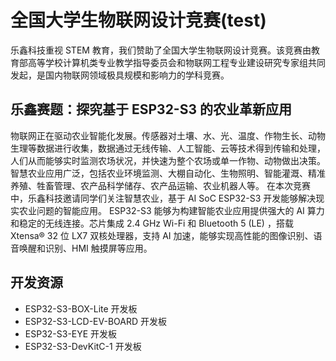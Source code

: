 # 全国大学生物联网设计竞赛(test)
乐鑫科技重视 STEM 教育，我们赞助了全国大学生物联网设计竞赛。该竞赛由教育部高等学校计算机类专业教学指导委员会和物联网工程专业建设研究专家组共同发起，是国内物联网领域极具规模和影响力的学科竞赛。
## 乐鑫赛题：探究基于 ESP32-S3 的农业革新应用
物联网正在驱动农业智能化发展。传感器对土壤、水、光、温度、作物生长、动物生理等数据进行收集，数据通过无线传输、人工智能、云等技术得到传输和处理，人们从而能够实时监测农场状况，并快速为整个农场或单一作物、动物做出决策。智慧农业应用广泛，包括农业环境监测、大棚自动化、生物照明、智能灌溉、精准养殖、牲畜管理、农产品科学储存、农产品运输、农业机器人等。
在本次竞赛中，乐鑫科技邀请同学们关注智慧农业，基于 AI SoC ESP32-S3 开发能够解决现实农业问题的智能应用。
ESP32-S3 能够为构建智能农业应用提供强大的 AI 算力和稳定的无线连接。芯片集成 2.4 GHz Wi-Fi 和 Bluetooth 5 (LE) ，搭载 Xtensa® 32 位 LX7 双核处理器，支持 AI 加速，能够实现高性能的图像识别、语音唤醒和识别、HMI 触摸屏等应用。



## 开发资源
- ESP32-S3-BOX-Lite 开发板
- ESP32-S3-LCD-EV-BOARD 开发板
- ESP32-S3-EYE 开发板
- ESP32-S3-DevKitC-1 开发板
